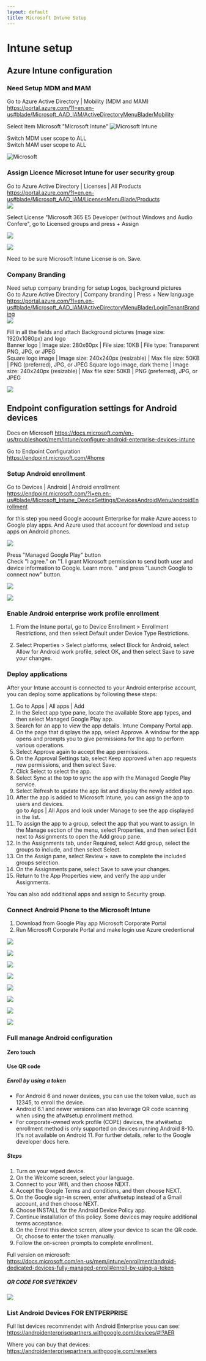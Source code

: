 ```yaml
---
layout: default
title: Microsoft Intune Setup
---
```

# Intune setup

## Azure Intune configuration 

### Need Setup MDM and MAM 
Go to Azure Active Directory | Mobility (MDM and MAM)  
https://portal.azure.com/?l=en.en-us#blade/Microsoft_AAD_IAM/ActiveDirectoryMenuBlade/Mobility


Select Item Microsoft "Microsoft Intune"
![Microsoft Intune](images/Intune_MAM_settings.png)


Switch MDM user scope to ALL  
Switch MAM user scope to ALL

![Microsoft ](images/Azure_Intune_MDM_MAM_CONFIGURATION.png)

### Assign Licence Microsot Intune for user security group
Go to Azure Active Directory | Licenses | All Products  
https://portal.azure.com/?l=en.en-us#blade/Microsoft_AAD_IAM/LicensesMenuBlade/Products  
![](images/Intune_Liceses.png)

Select License "Microsoft 365 E5 Developer (without Windows and Audio Confere", go to Licensed groups and press + Assign  

![](images/Intune_assign_license_group.png)

![](images/Intune_assign_license_group_options.png)

Need to be sure Microsoft Intune License is on. Save. 

### Company Branding 
Need setup company branding for setup Logos, background pictures  
Go to Azure Active Directory | Company branding  | Press + New language  
https://portal.azure.com/?l=en.en-us#blade/Microsoft_AAD_IAM/ActiveDirectoryMenuBlade/LoginTenantBranding  
![](images/Azure_company_branding.png)  

Fill in all the fields and attach Background pictures (mage size: 1920x1080px) and logo  
Banner logo | Image size: 280x60px | File size: 10KB | File type: Transparent PNG, JPG, or JPEG  
Square logo image | Image size: 240x240px (resizable) | Max file size: 50KB | PNG (preferred), JPG, or JPEG
Square logo image, dark theme | Image size: 240x240px (resizable) | Max file size: 50KB | PNG (preferred), JPG, or JPEG  

![](images/company_branding_options.png)

## Endpoint configuration settings for Android devices

Docs on Microsoft https://docs.microsoft.com/en-us/troubleshoot/mem/intune/configure-android-enterprise-devices-intune

Go to Endpoint Configuration    
https://endpoint.microsoft.com/#home



### Setup Android enrollment 
Go to Devices | Android | Android enrollment  
https://endpoint.microsoft.com/?l=en.en-us#blade/Microsoft_Intune_DeviceSettings/DevicesAndroidMenu/androidEnrollment  

for this step you need Google account Enterprise for make Azure access to Google play apps. And Azure used that account for download and setup apps on Android phones.  

![](images/endpoint_android_enrollment.png)

Press "Managed Google Play" button  
Check "I agree." on "1. I grant Microsoft permission to send both user and device information to Google. Learn more.
" and press "Launch Google to connect now" button. 

![](images/Android_enroll_connect_to_google_pay.png)

![](images/Android_enroll_connect_to_google_pay_2.png)
### Enable Android enterprise work profile enrollment
1. From the Intune portal, go to Device Enrollment > Enrollment Restrictions, and then select Default under Device Type Restrictions.  

2. Select Properties > Select platforms, select Block for Android, select Allow for Android work profile, select OK, and then select Save to save your changes.  

### Deploy applications
After your Intune account is connected to your Android enterprise account, you can deploy some applications by following these steps:  
1. Go to Apps | All apps | Add  
2. In the Select app type pane, locate the available Store app types, and then select Managed Google Play app.  
3. Search for an app to view the app details. Intune Company Portal app.  
4. On the page that displays the app, select Approve. A window for the app opens and prompts you to give permissions for the app to perform various operations.  
5. Select Approve again to accept the app permissions.  
6. On the Approval Settings tab, select Keep approved when app requests new permissions, and then select Save.  
7. Click Select to select the app.  
8. Select Sync at the top to sync the app with the Managed Google Play service.  
9. Select Refresh to update the app list and display the newly added app.
10. After the app is added to Microsoft Intune, you can assign the app to users and devices.  
    go to Apps | All Apps and look under Manage to see the app displayed in the list.
11. To assign the app to a group, select the app that you want to assign. In the Manage section of the menu, select Properties, and then select Edit next to Assignments to open the Add group pane.      
12. In the Assignments tab, under Required, select Add group, select the groups to include, and then select Select.  
13. On the Assign pane, select Review + save to complete the included groups selection.   
14. On the Assignments pane, select Save to save your changes.  
15. Return to the App Properties view, and verify the app under Assignments.

You can also add additional apps and assign to Security group. 

### Connect Android Phone to the Microsoft Intune  
1. Download from Google Play app Microsoft Corporate Portal  
2. Run Microsoft Corporate Portal  and make login use Azure credentional  

![](images/Intune_Android/01.jpg)  

![](images/Intune_Android/02.jpg)  

![](images/Intune_Android/03.jpg)  

![](images/Intune_Android/04.jpg)  

![](images/Intune_Android/05.jpg)  

![](images/Intune_Android/06.jpg)  

![](images/Intune_Android/07.jpg)  

![](images/Intune_Android/08.jpg)  


### Full manage Android configuration 
#### Zero touch  

#### Use QR code  
##### Enroll by using a token  
* For Android 6 and newer devices, you can use the token value, such as 12345, to enroll the device.  
* Android 6.1 and newer versions can also leverage QR code scanning when using the afw#setup enrollment method.  
* For corporate-owned work profile (COPE) devices, the afw#setup enrollment method is only supported on devices running Android 8-10. It's not available on Android 11. For further details, refer to the Google developer docs here.  

##### Steps  
1. Turn on your wiped device.
2. On the Welcome screen, select your language.
3. Connect to your Wifi, and then choose NEXT.
4. Accept the Google Terms and conditions, and then choose NEXT.
5. On the Google sign-in screen, enter afw#setup instead of a Gmail account, and then choose NEXT.
6. Choose INSTALL for the Android Device Policy app.
7. Continue installation of this policy. Some devices may require additional terms acceptance.
8. On the Enroll this device screen, allow your device to scan the QR code. Or, choose to enter the token manually.
9. Follow the on-screen prompts to complete enrollment.  

Full version on microsoft:  
https://docs.microsoft.com/en-us/mem/intune/enrollment/android-dedicated-devices-fully-managed-enroll#enroll-by-using-a-token


##### QR CODE FOR SVETEKDEV
![](images/Intune_Android/svetekdev_qr_enrollment.png)

### List Android Devices FOR ENTPERPRISE
Full list devices recommendet with Android Enterprise youu can see:  
https://androidenterprisepartners.withgoogle.com/devices/#!?AER

Where you can buy that devices:   
https://androidenterprisepartners.withgoogle.com/resellers